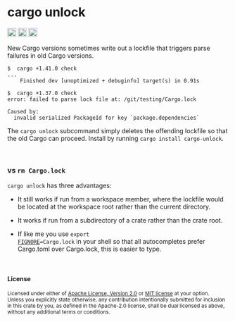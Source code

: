 # cargo unlock

[<img alt="github" src="https://img.shields.io/badge/github-dtolnay/cargo--unlock-8da0cb?style=for-the-badge&labelColor=555555&logo=github" height="20">](https://github.com/dtolnay/cargo-unlock)
[<img alt="crates.io" src="https://img.shields.io/crates/v/cargo-unlock.svg?style=for-the-badge&color=fc8d62&logo=rust" height="20">](https://crates.io/crates/cargo-unlock)
[<img alt="build status" src="https://img.shields.io/github/workflow/status/dtolnay/cargo-unlock/CI/master?style=for-the-badge" height="20">](https://github.com/dtolnay/cargo-unlock/actions?query=branch%3Amaster)

New Cargo versions sometimes write out a lockfile that triggers parse failures
in old Cargo versions.

```console
$  cargo +1.41.0 check
...
    Finished dev [unoptimized + debuginfo] target(s) in 0.91s

$  cargo +1.37.0 check
error: failed to parse lock file at: /git/testing/Cargo.lock

Caused by:
  invalid serialized PackageId for key `package.dependencies`
```

The `cargo unlock` subcommand simply deletes the offending lockfile so that the
old Cargo can proceed. Install by running `cargo install cargo-unlock`.

<br>

### vs `rm Cargo.lock`

`cargo unlock` has three advantages:

- It still works if run from a workspace member, where the lockfile would be
  located at the workspace root rather than the current directory.

- It works if run from a subdirectory of a crate rather than the crate root.

- If like me you use
  <code>export <a href="https://www.gnu.org/software/bash/manual/bash.html#index-FIGNORE">FIGNORE</a>=Cargo.lock</code>
  in your shell so that all autocompletes prefer Cargo.toml over Cargo.lock,
  this is easier to type.

<br>

#### License

<sup>
Licensed under either of <a href="LICENSE-APACHE">Apache License, Version
2.0</a> or <a href="LICENSE-MIT">MIT license</a> at your option.
</sup>

<br>

<sub>
Unless you explicitly state otherwise, any contribution intentionally submitted
for inclusion in this crate by you, as defined in the Apache-2.0 license, shall
be dual licensed as above, without any additional terms or conditions.
</sub>
